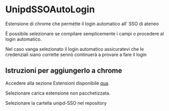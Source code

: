 # UnipdSSOAutoLogin
Estensione di chrome che permette il login automatico all' SSO di ateneo
 
 È possibile selezionare se compilare semplicemente i campi o procedere al login automatico.
 
 Nel caso vanga selezionato il login automatico assicuratevi che le credenziali siano corrette sennò continuerà a provare a fare il login
 
 ## Istruzioni per aggiungerlo a chrome
 
 Accedere alla sezione Estensioni disponibile [qua](chrome://extensions/).
 
 Selezionare carica estensione non pacchetizzata.
 
 Selezionare la cartella unipd-SSO nel repository
